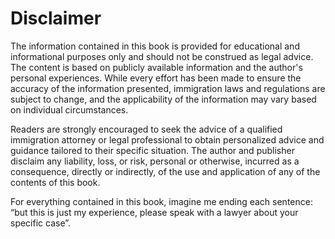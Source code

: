 # Disclaimer

The information contained in this book is provided for educational and informational purposes only and should not be construed as legal advice. The content is based on publicly available information and the author's personal experiences. While every effort has been made to ensure the accuracy of the information presented, immigration laws and regulations are subject to change, and the applicability of the information may vary based on individual circumstances.

Readers are strongly encouraged to seek the advice of a qualified immigration attorney or legal professional to obtain personalized advice and guidance tailored to their specific situation. The author and publisher disclaim any liability, loss, or risk, personal or otherwise, incurred as a consequence, directly or indirectly, of the use and application of any of the contents of this book.

For everything contained in this book, imagine me ending each sentence: “but this is just my experience, please speak with a lawyer about your specific case”.